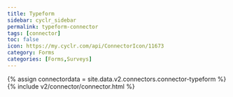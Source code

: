 ```yaml
---
title: Typeform
sidebar: cyclr_sidebar
permalink: typeform-connector
tags: [connector]
toc: false
icon: https://my.cyclr.com/api/ConnectorIcon/11673
category: Forms
categories: [Forms,Surveys]
---
```

{% assign connectordata = site.data.v2.connectors.connector-typeform %}
{% include v2/connector/connector.html %}	